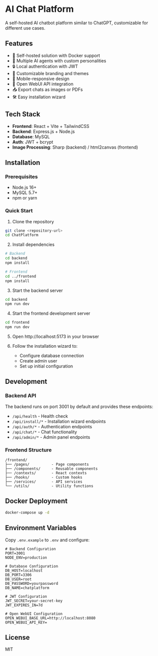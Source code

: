 # AI Chat Platform

A self-hosted AI chatbot platform similar to ChatGPT, customizable for different use cases.

## Features

- 🚀 Self-hosted solution with Docker support
- 💬 Multiple AI agents with custom personalities
- 🔒 Local authentication with JWT
- 🎨 Customizable branding and themes
- 📱 Mobile-responsive design
- 🤖 Open WebUI API integration
- 📤 Export chats as images or PDFs
- 🛠️ Easy installation wizard

## Tech Stack

- **Frontend**: React + Vite + TailwindCSS
- **Backend**: Express.js + Node.js
- **Database**: MySQL
- **Auth**: JWT + bcrypt
- **Image Processing**: Sharp (backend) / html2canvas (frontend)

## Installation

### Prerequisites

- Node.js 16+
- MySQL 5.7+
- npm or yarn

### Quick Start

1. Clone the repository
```bash
git clone <repository-url>
cd ChatPlatform
```

2. Install dependencies
```bash
# Backend
cd backend
npm install

# Frontend
cd ../frontend
npm install
```

3. Start the backend server
```bash
cd backend
npm run dev
```

4. Start the frontend development server
```bash
cd frontend
npm run dev
```

5. Open http://localhost:5173 in your browser

6. Follow the installation wizard to:
   - Configure database connection
   - Create admin user
   - Set up initial configuration

## Development

### Backend API

The backend runs on port 3001 by default and provides these endpoints:

- `/api/health` - Health check
- `/api/install/*` - Installation wizard endpoints
- `/api/auth/*` - Authentication endpoints
- `/api/chat/*` - Chat functionality
- `/api/admin/*` - Admin panel endpoints

### Frontend Structure

```
/frontend/
├── /pages/          - Page components
├── /components/     - Reusable components
├── /contexts/       - React contexts
├── /hooks/          - Custom hooks
├── /services/       - API services
└── /utils/          - Utility functions
```

## Docker Deployment

```bash
docker-compose up -d
```

## Environment Variables

Copy `.env.example` to `.env` and configure:

```env
# Backend Configuration
PORT=3001
NODE_ENV=production

# Database Configuration
DB_HOST=localhost
DB_PORT=3306
DB_USER=root
DB_PASSWORD=yourpassword
DB_NAME=chatplatform

# JWT Configuration
JWT_SECRET=your-secret-key
JWT_EXPIRES_IN=7d

# Open WebUI Configuration
OPEN_WEBUI_BASE_URL=http://localhost:8080
OPEN_WEBUI_API_KEY=
```

## License

MIT